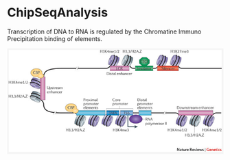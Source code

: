 # ChipSeqAnalysis

Transcription of DNA to RNA is regulated by the Chromatine Immuno Precipitation binding of elements. 



![Examples](Images/IntAnalysis_ChIPSeq_Transcription.png)
